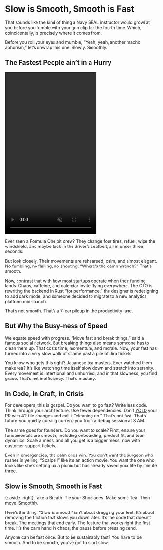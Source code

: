 # Slow is Smooth, Smooth is Fast

That sounds like the kind of thing a Navy SEAL instructor would growl at you before you fumble with your gun clip for the fourth time. Which, coincidentally, is precisely where it comes from.

Before you roll your eyes and mumble, “Yeah, yeah, another macho aphorism,” let’s unwrap this one. Slowly. Smoothly.

## The Fastest People ain’t in a Hurry

<video class="right" width="300" height="533" autoplay playsinline muted controls loop>
  <source src="https://cdn.oinam.com/video/sports/f1-pit-stop-2024.mp4" type="video/mp4">
</video>

Ever seen a Formula One pit crew? They change four tires, refuel, wipe the windshield, and maybe tuck in the driver’s seatbelt, all in under three seconds.

But look closely. Their movements are rehearsed, calm, and almost elegant. No fumbling, no flailing, no shouting, “Where’s the damn wrench?” That’s smooth.

Now, contrast that with how most startups operate when their funding lands. Chaos, caffeine, and calendar invite flying everywhere. The CTO is rewriting the backend in Rust “for performance,” the designer is redesigning to add dark mode, and someone decided to migrate to a new analytics platform mid-launch. 

That’s not smooth. That’s a 7-car pileup in the productivity lane.

## But Why the Busy-ness of Speed

We equate speed with progress. “Move fast and break things,” said a famous social network. But breaking things also means someone has to clean them up. That costs time, momentum, and morale. Now, your fast has turned into a very slow walk of shame past a pile of Jira tickets.

You know who gets this right? Japanese tea masters. Ever watched them make tea? It’s like watching time itself slow down and stretch into serenity. Every movement is intentional and unhurried, and in that slowness, you find grace. That’s not inefficiency. That’s mastery.

## In Code, in Craft, in Crisis

For developers, this is gospel. Do you want to go fast? Write less code. Think through your architecture. Use fewer dependencies. Don’t [YOLO](https://en.wikipedia.org/wiki/You_Only_Look_Once) your PR with 42 file changes and call it “cleaning up.” That’s not fast. That’s future-you quietly cursing current-you from a debug session at 3 AM.

The same goes for founders. Do you want to scale? First, ensure your fundamentals are smooth, including onboarding, product fit, and team dynamics. Scale a mess, and all you get is a bigger mess, now with customer support tickets.

Even in emergencies, the calm ones win. You don’t want the surgeon who rushes in yelling, “Scalpel!” like it’s an action movie. You want the one who looks like she’s setting up a picnic but has already saved your life by minute three.

## Slow is Smooth, Smooth is Fast

{:.aside .right}
Take a Breath. Tie your Shoelaces. Make some Tea. Then move. Smoothly.

Here’s the thing. “Slow is smooth” isn’t about dragging your feet. It’s about removing the friction that slows you down later. It’s the code that doesn’t break. The meetings that end early. The feature that works right the first time. It’s the calm hand in chaos, the pause before pressing send.

Anyone can be fast once. But to be sustainably fast? You have to be smooth. And to be smooth, you’ve got to start slow.